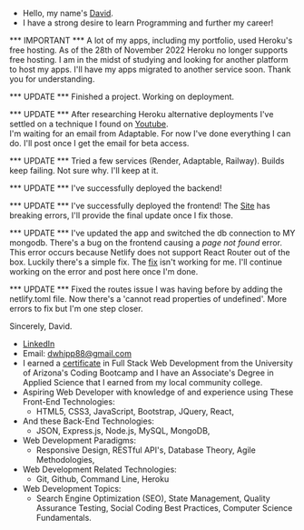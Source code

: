 - Hello, my name's [David](https://www.linkedin.com/in/david-w-079841213/).
- I have a strong desire to learn Programming and further my career!


*** IMPORTANT ***
A lot of my apps, including my portfolio, used Heroku's free hosting.
As of the 28th of November 2022 Heroku no longer supports free hosting.
I am in the midst of studying and looking for another platform to host my apps.
I'll have my apps migrated to another service soon.
Thank you for understanding.

*** UPDATE ***
Finished a project. Working on deployment.

*** UPDATE *** 
After researching Heroku alternative deployments I've settled on a technique I found on [Youtube](https://www.youtube.com/watch?v=l1CYFQ1F9N8). \
I'm waiting for an email from Adaptable. For now I've done everything I can do. I'll post once I get the email for beta access.

*** UPDATE ***
Tried a few services (Render, Adaptable, Railway). Builds keep failing. Not sure why. I'll keep at it.

*** UPDATE ***
I've successfully deployed the backend!

*** UPDATE ***
I've successfully deployed the frontend!
The [Site](https://startling-sorbet-ade77f.netlify.app/) has breaking errors, I'll provide the final update once I fix those.

*** UPDATE ***
I've updated the app and switched the db connection to MY mongodb. There's a bug on the frontend causing a *page not found* error.
This error occurs because Netlify does not support React Router out of the box. Luckily there's a simple fix. The [fix](https://www.freecodecamp.org/news/how-to-deploy-a-routed-react-app-to-netlify/) isn't working for me.
I'll continue working on the error and post here once I'm done.

*** UPDATE ***
Fixed the routes issue I was having before by adding the netlify.toml file. Now there's a 'cannot read properties of undefined'. More errors to fix but I'm one step closer.

Sincerely, 
David.

- [LinkedIn](https://www.linkedin.com/in/david-w-079841213/)
- Email: dwhipp88@gmail.com
- I earned a [certificate](https://arizona.badgr.com/public/assertions/gKrNffytTUe7WQTfPe3A7A) in Full Stack Web Development from the University of Arizona's Coding Bootcamp and I have an Associate's Degree in Applied Science that I earned from my local community college. 
- Aspiring Web Developer with knowledge of and experience using These Front-End Technologies:
  - HTML5, CSS3, JavaScript, Bootstrap, JQuery, React,
- And these Back-End Technologies:
  - JSON, Express.js, Node.js, MySQL, MongoDB, 
- Web Development Paradigms:
  - Responsive Design, RESTful API's, Database Theory, Agile Methodologies,
- Web Development Related Technologies:
  - Git, Github, Command Line, Heroku 
- Web Development Topics: 
  - Search Engine Optimization (SEO), State Management, Quality Assurance Testing, Social Coding Best Practices, Computer Science Fundamentals.

<!---
D-Whipp/D-Whipp is a ✨ special ✨ repository because its `README.md` (this file) appears on your GitHub profile.
You can click the Preview link to take a look at your changes.
--->
